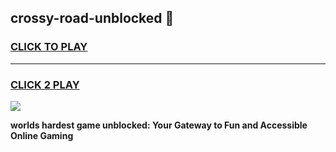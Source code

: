
## crossy-road-unblocked 👋
<h3>
<a href="https://premium.freeplayer.one?title=crossy-road-unblocked&ref=14F">CLICK TO PLAY</a></h3>
<hr>

<h3>
<a href="https://premium.freeplayer.one?title=crossy-road-unblocked&ref=14F">CLICK 2 PLAY</a>
  
</h3>

<a href="https://premium.freeplayer.one?title=crossy-road-unblocked&ref=12F/"><img src="https://clearcache.store/games.png"></a>


**worlds hardest game unblocked: Your Gateway to Fun and Accessible Online Gaming**
